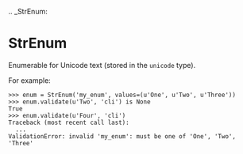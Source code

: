 [//]: # (THE CONTENT BELOW IS GENERATED. DO NOT EDIT.)
.. _StrEnum:

# StrEnum
[//]: # (ADD YOUR NOTES BELOW. THESE WILL BE PICKED EVERY TIME THE DOCS ARE REGENERATED. //end)

Enumerable for Unicode text (stored in the ``unicode`` type).

For example:

```
>>> enum = StrEnum('my_enum', values=(u'One', u'Two', u'Three'))
>>> enum.validate(u'Two', 'cli') is None
True
>>> enum.validate(u'Four', 'cli')
Traceback (most recent call last):
  ...
ValidationError: invalid 'my_enum': must be one of 'One', 'Two', 'Three'
```
